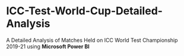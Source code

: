 # ICC-Test-World-Cup-Detailed-Analysis
A Detailed Analysis of Matches Held on ICC World Test Championship 2019-21 using **Microsoft Power BI**
